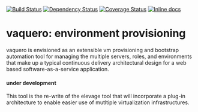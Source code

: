 [![Build Status](https://travis-ci.org/vaquero-io/vaquero.svg?branch=master)][travis]
[![Dependency Status](https://gemnasium.com/vaquero-io/vaquero.png?travis)][gemnasium]
[![Coverage Status](https://coveralls.io/repos/vaquero-io/vaquero/badge.png?branch=master)][coveralls]
[![Inline docs](http://inch-ci.org/github/vaquero-io/vaquero.png?branch=master)][inch]

[travis]: http://travis-ci.org/vaquero-io/vaquero
[gemnasium]: https://gemnasium.com/vaquero-io/vaquero
[coveralls]: https://coveralls.io/r/vaquero-io/vaquero
[inch]: http://inch-ci.org/github/vaquero-io/vaquero

# vaquero: environment provisioning

vaquero is envisioned as an extensible vm provisioning and bootstrap automation tool for managing the multiple servers, roles, and environments that make up a typical continuous delivery architectural design for a web based software-as-a-service application.

#### under development
This tool is the re-write of the elevage tool that will incorporate a plug-in architecture to enable easier use of mutltiple virtualization infrastructures.

